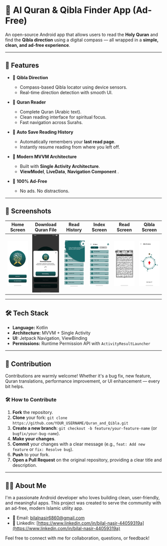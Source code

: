 # 📖 Al Quran & Qibla Finder App (Ad-Free)

An open-source Android app that allows users to read the **Holy Quran** and find the **Qibla direction** using a digital compass — all wrapped in a **simple, clean, and ad-free experience**.

---

## 🌟 Features

- 🕋 **Qibla Direction**
  - Compass-based Qibla locator using device sensors.
  - Real-time direction detection with smooth UI.

- 📖 **Quran Reader**
  - Complete Quran (Arabic text).
  - Clean reading interface for spiritual focus.
  - Fast navigation across Surahs.
    
- 🧠 **Auto Save Reading History**
  - Automatically remembers your **last read page**.
  - Instantly resume reading from where you left off.

- 🎯 **Modern MVVM Architecture**
  - Built with **Single Activity Architecture**.
  - **ViewModel**, **LiveData**, **Navigation Component** .

- 🚫 **100% Ad-Free**
  - No ads. No distractions.

---

## 📱 Screenshots

| Home Screen | Download Quran File | Read History | Index Screen | Read Screen | Qibla Screen |
|-------------|----------------------|--------------|---------------|-------------|---------------|
| ![Home](screenshots/Screenshot_1.webp) | ![Download](screenshots/Screenshot_2.webp) | ![History](screenshots/Screenshot_3.webp) | ![Index](screenshots/Screenshot_4.webp) | ![Read](screenshots/Screenshot_5.webp) | ![Qibla](screenshots/Screenshot_6.webp) |



---

## 🛠 Tech Stack

- **Language:** Kotlin
- **Architecture:** MVVM + Single Activity
- **UI:** Jetpack Navigation, ViewBinding
- **Permissions:** Runtime Permission API with `ActivityResultLauncher`

---

## 🤝 Contribution

Contributions are warmly welcome! Whether it's a bug fix, new feature, Quran translations, performance improvement, or UI enhancement — every bit helps.

### 🛠 How to Contribute

1.  **Fork** the repository.
2.  **Clone** your fork: `git clone https://github.com/YOUR_USERNAME/Quran_and_Qibla.git`
3.  **Create a new branch**: `git checkout -b feature/your-feature-name` (or `bugfix/your-bug-name`).
4.  **Make your changes**.
5.  **Commit** your changes with a clear message (e.g., `feat: Add new feature` or `fix: Resolve bug`).
6.  **Push** to your fork.
7.  **Open a Pull Request** on the original repository, providing a clear title and description.

---

## 👨‍💻 About Me

I'm a passionate Android developer who loves building clean, user-friendly, and meaningful apps. This project was created to serve the community with an ad-free, modern Islamic utility app.

- 📧 Email: [bilalnasir6860@gmail.com](mailto:bilalnasir6860@gmail.com)  
- 🔗 LinkedIn: [https://www.linkedin.com/in/bilal-nasir-44059319a](https://www.linkedin.com/in/bilal-nasir-44059319a)
  
Feel free to connect with me for collaboration, questions, or feedback!


